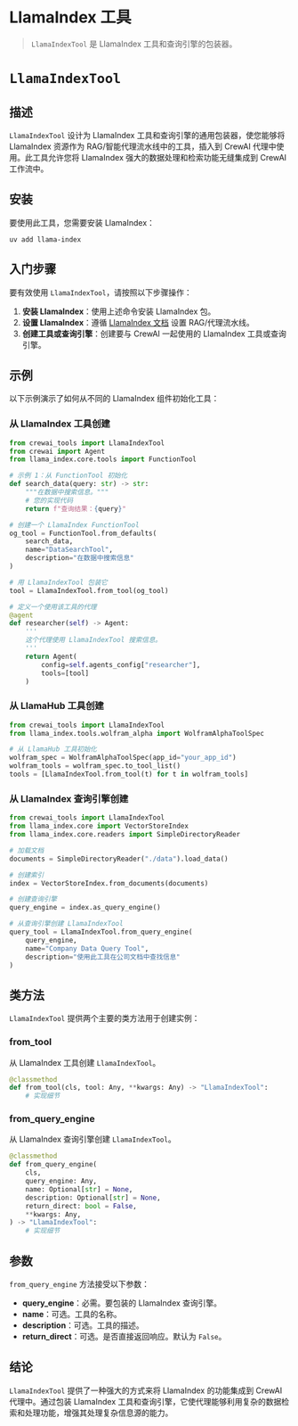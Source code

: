 # LlamaIndex 工具

> `LlamaIndexTool` 是 LlamaIndex 工具和查询引擎的包装器。

# `LlamaIndexTool`

## 描述

`LlamaIndexTool` 设计为 LlamaIndex 工具和查询引擎的通用包装器，使您能够将 LlamaIndex 资源作为 RAG/智能代理流水线中的工具，插入到 CrewAI 代理中使用。此工具允许您将 LlamaIndex 强大的数据处理和检索功能无缝集成到 CrewAI 工作流中。

## 安装

要使用此工具，您需要安装 LlamaIndex：

```shell  theme={null}
uv add llama-index
```

## 入门步骤

要有效使用 `LlamaIndexTool`，请按照以下步骤操作：

1. **安装 LlamaIndex**：使用上述命令安装 LlamaIndex 包。
2. **设置 LlamaIndex**：遵循 [LlamaIndex 文档](https://docs.llamaindex.ai/) 设置 RAG/代理流水线。
3. **创建工具或查询引擎**：创建要与 CrewAI 一起使用的 LlamaIndex 工具或查询引擎。

## 示例

以下示例演示了如何从不同的 LlamaIndex 组件初始化工具：

### 从 LlamaIndex 工具创建

```python Code theme={null}
from crewai_tools import LlamaIndexTool
from crewai import Agent
from llama_index.core.tools import FunctionTool

# 示例 1：从 FunctionTool 初始化
def search_data(query: str) -> str:
    """在数据中搜索信息。"""
    # 您的实现代码
    return f"查询结果：{query}"

# 创建一个 LlamaIndex FunctionTool
og_tool = FunctionTool.from_defaults(
    search_data, 
    name="DataSearchTool",
    description="在数据中搜索信息"
)

# 用 LlamaIndexTool 包装它
tool = LlamaIndexTool.from_tool(og_tool)

# 定义一个使用该工具的代理
@agent
def researcher(self) -> Agent:
    '''
    这个代理使用 LlamaIndexTool 搜索信息。
    '''
    return Agent(
        config=self.agents_config["researcher"],
        tools=[tool]
    )
```

### 从 LlamaHub 工具创建

```python Code theme={null}
from crewai_tools import LlamaIndexTool
from llama_index.tools.wolfram_alpha import WolframAlphaToolSpec

# 从 LlamaHub 工具初始化
wolfram_spec = WolframAlphaToolSpec(app_id="your_app_id")
wolfram_tools = wolfram_spec.to_tool_list()
tools = [LlamaIndexTool.from_tool(t) for t in wolfram_tools]
```

### 从 LlamaIndex 查询引擎创建

```python Code theme={null}
from crewai_tools import LlamaIndexTool
from llama_index.core import VectorStoreIndex
from llama_index.core.readers import SimpleDirectoryReader

# 加载文档
documents = SimpleDirectoryReader("./data").load_data()

# 创建索引
index = VectorStoreIndex.from_documents(documents)

# 创建查询引擎
query_engine = index.as_query_engine()

# 从查询引擎创建 LlamaIndexTool
query_tool = LlamaIndexTool.from_query_engine(
    query_engine,
    name="Company Data Query Tool",
    description="使用此工具在公司文档中查找信息"
)
```

## 类方法

`LlamaIndexTool` 提供两个主要的类方法用于创建实例：

### from\_tool

从 LlamaIndex 工具创建 `LlamaIndexTool`。

```python Code theme={null}
@classmethod
def from_tool(cls, tool: Any, **kwargs: Any) -> "LlamaIndexTool":
    # 实现细节
```

### from\_query\_engine

从 LlamaIndex 查询引擎创建 `LlamaIndexTool`。

```python Code theme={null}
@classmethod
def from_query_engine(
    cls,
    query_engine: Any,
    name: Optional[str] = None,
    description: Optional[str] = None,
    return_direct: bool = False,
    **kwargs: Any,
) -> "LlamaIndexTool":
    # 实现细节
```

## 参数

`from_query_engine` 方法接受以下参数：

* **query\_engine**：必需。要包装的 LlamaIndex 查询引擎。
* **name**：可选。工具的名称。
* **description**：可选。工具的描述。
* **return\_direct**：可选。是否直接返回响应。默认为 `False`。

## 结论

`LlamaIndexTool` 提供了一种强大的方式来将 LlamaIndex 的功能集成到 CrewAI 代理中。通过包装 LlamaIndex 工具和查询引擎，它使代理能够利用复杂的数据检索和处理功能，增强其处理复杂信息源的能力。